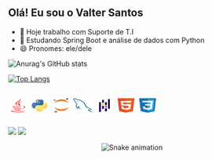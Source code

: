 ## Olá! Eu sou o Valter Santos

- 🔭 Hoje trabalho com Suporte de T.I
- 🌱 Estudando Spring Boot e análise de dados com Python
- 😄 Pronomes: ele/dele

![Anurag's GitHub stats](https://github-readme-stats.vercel.app/api?username=valtersantos23&show_icons=true&count_private=true&theme=blue-green)

[![Top Langs](https://github-readme-stats.vercel.app/api/top-langs/?username=valtersantos23&layout=compact&theme=blue-green)](https://github.com/anuraghazra/github-readme-stats)

<div style="display: inline_block"><br>
  <img align="center" alt="Valter-Java" height="30" width="40" src="https://raw.githubusercontent.com/devicons/devicon/master/icons/java/java-plain.svg">
  <img align="center" alt="Valter-Python" height="30" width="40" src="https://raw.githubusercontent.com/devicons/devicon/master/icons/python/python-original.svg">
  <img align="center" alt="Valter-Python" height="30" width="40" src="https://raw.githubusercontent.com/devicons/devicon/master/icons/jupyter/jupyter-original.svg">
  <img align="center" alt="Valter-Ms" height="30" width="40" src="https://raw.githubusercontent.com/devicons/devicon/master/icons/mysql/mysql-plain.svg">
  <img align="center" alt="Valter-Pd" height="30" width="40" src="https://raw.githubusercontent.com/devicons/devicon/master/icons/pandas/pandas-original.svg">
  <img align="center" alt="Valter-HTML" height="30" width="40" src="https://raw.githubusercontent.com/devicons/devicon/master/icons/html5/html5-original.svg">
  <img align="center" alt="Valter-CSS" height="30" width="40" src="https://raw.githubusercontent.com/devicons/devicon/master/icons/css3/css3-original.svg">
</div>
  
  ##
<div>
  <a href = "mailto:valterfabriciosantos2018@gmail.com"><img src="https://img.shields.io/badge/-Gmail-%23333?style=for-the-badge&logo=gmail&logoColor=white" target="_blank"></a>
  <a href="https://www.linkedin.com/in/valter-santos-749a28190" target="_blank"><img src="https://img.shields.io/badge/-LinkedIn-%230077B5?style=for-the-badge&logo=linkedin&logoColor=white" target="_blank"></a> 
</div>

<div align="center">

  ![Snake animation](https://github.com/valtersantos23/valtersantos23/blob/output/github-contribution-grid-snake.svg)
  
</div>
